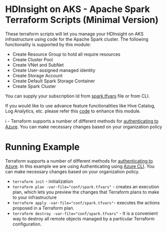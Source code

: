 # HDInsight on AKS - Apache Spark Terraform Scripts (Minimal Version)

These terraform scripts will let you manage your HDInsight on AKS infrastructure using code for the Apache Spark cluster. 
The following functionality is supported by this module:

- Create Resource Group to hold all require resources
- Create Cluster Pool
- Create VNet and SubNet
- Create User-assigned managed identity
- Create Storage Account
- Create Default Spark Storage Container
- Create Spark Cluster

You can supply your subscription Id from [spark.tfvars](./conf/spark.tfvars) file or from CLI. 

If you would like to use advance feature functionalities like Hive Catalog, Log Analytics, etc. please refer this [code](../terraform) to enhance this module.

:information_source: - Terraform supports a number of different methods for [authenticating to Azure](https://registry.terraform.io/providers/hashicorp/azurerm/latest/docs). You can make necessary changes based on your organization policy

# Running Example

Terraform supports a number of different methods for [authenticating to Azure](https://registry.terraform.io/providers/hashicorp/azurerm/latest/docs). In this example we are using Authenticating using [Azure CLI](https://registry.terraform.io/providers/hashicorp/azurerm/latest/docs/guides/azure_cli). You can make necessary changes based on your organization policy.

- `terraform init` - initialization
- `terraform plan -var-file="conf/spark.tfvars"` - creates an execution plan, which lets you preview the changes that Terraform plans to make to your infrastructure
- `terraform apply -var-file="conf/spark.tfvars"`- executes the actions proposed in a Terraform plan.
- `terraform destroy -var-file="conf/spark.tfvars"` - It is a convenient way to destroy all remote objects managed by a particular Terraform configuration.
